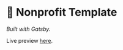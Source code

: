# 🚀 Nonprofit Template
*Built with Gatsby.*

Live preview [here](https://quizzical-goldstine-c833fa.netlify.app/).
